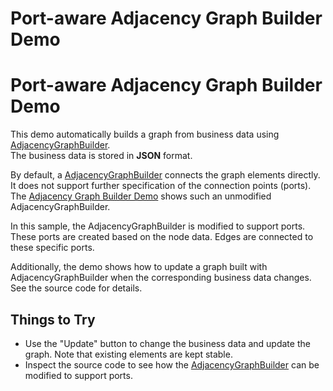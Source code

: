 <!--
 //////////////////////////////////////////////////////////////////////////////
 // @license
 // This file is part of yFiles for HTML 2.6.0.4.
 // Use is subject to license terms.
 //
 // Copyright (c) 2000-2024 by yWorks GmbH, Vor dem Kreuzberg 28,
 // 72070 Tuebingen, Germany. All rights reserved.
 //
 //////////////////////////////////////////////////////////////////////////////
-->
# Port-aware Adjacency Graph Builder Demo

# Port-aware Adjacency Graph Builder Demo

This demo automatically builds a graph from business data using [AdjacencyGraphBuilder](https://docs.yworks.com/yfileshtml/#/api/AdjacencyGraphBuilder).  
The business data is stored in **JSON** format.

By default, a [AdjacencyGraphBuilder](https://docs.yworks.com/yfileshtml/#/dguide/graph_builder-AdjacencyGraphBuilder) connects the graph elements directly. It does not support further specification of the connection points (ports). The [Adjacency Graph Builder Demo](../../databinding/adjacencygraphbuilder/) shows such an unmodified AdjacencyGraphBuilder.

In this sample, the AdjacencyGraphBuilder is modified to support ports. These ports are created based on the node data. Edges are connected to these specific ports.

Additionally, the demo shows how to update a graph built with AdjacencyGraphBuilder when the corresponding business data changes. See the source code for details.

## Things to Try

- Use the "Update" button to change the business data and update the graph. Note that existing elements are kept stable.
- Inspect the source code to see how the [AdjacencyGraphBuilder](https://docs.yworks.com/yfileshtml/#/api/AdjacencyGraphBuilder) can be modified to support ports.
